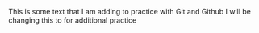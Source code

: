 This is some text that I am adding to practice with Git and Github
I will be changing this to for additional practice 